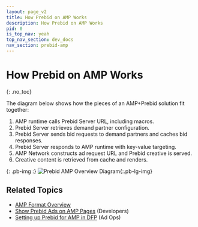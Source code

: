 ```yaml
---
layout: page_v2
title: How Prebid on AMP Works
description: How Prebid on AMP Works
pid: 0
is_top_nav: yeah
top_nav_section: dev_docs
nav_section: prebid-amp
---
```


<div class="bs-docs-section" markdown="1">

# How Prebid on AMP Works
{: .no_toc}

The diagram below shows how the pieces of an AMP+Prebid solution fit together:

1. AMP runtime calls Prebid Server URL, including macros.
1. Prebid Server retrieves demand partner configuration.
1. Prebid Server sends bid requests to demand partners and caches bid responses.
1. Prebid Server responds to AMP runtime with key-value targeting.
1. AMP Network constructs ad request URL and Prebid creative is served.
1. Creative content is retrieved from cache and renders.

{: .pb-img :}
![Prebid AMP Overview Diagram]({{site.baseurl}}/assets/images/dev-docs/amp-rtc.png){:.pb-lg-img}

## Related Topics

+ [AMP Format Overview]({{site.baseurl}}/format/amp.html)
+ [Show Prebid Ads on AMP Pages]({{site.baseurl}}/dev-docs/show-prebid-ads-on-amp-pages.html) (Developers)
+ [Setting up Prebid for AMP in DFP]({{site.baseurl}}/adops/setting-up-prebid-for-amp-in-dfp.html) (Ad Ops)

</div>

<!-- Reference Links -->

[PBS]: {{site.baseurl}}/dev-docs/get-started-with-prebid-server.html
[RTC-Overview]: https://github.com/ampproject/amphtml/blob/master/extensions/amp-a4a/rtc-documentation.md
